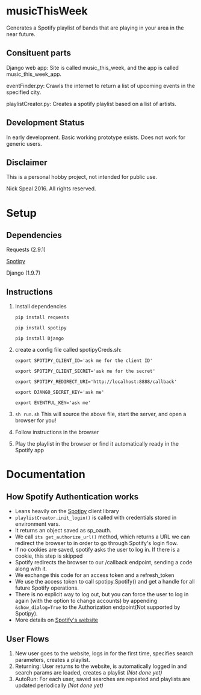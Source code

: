 # musicThisWeek

Generates a Spotify playlist of bands that are playing in your area in the near future.

## Consituent parts

Django web app: Site is called music_this_week, and the app is called music_this_week_app.

eventFinder.py: Crawls the internet to return a list of upcoming events in the specified city.

playlistCreator.py: Creates a spotify playlist based on a list of artists.

## Development Status

In early development. Basic working prototype exists. Does not work for generic users.

## Disclaimer

This is a personal hobby project, not intended for public use.

Nick Speal 2016. All rights reserved.


# Setup

## Dependencies

Requests (2.9.1)

[Spotipy](https://spotipy.readthedocs.io/en/latest/)

Django (1.9.7)

## Instructions

1. Install dependencies

	~~~~
	pip install requests

	pip install spotipy

	pip install Django
	~~~~

2. create a config file called spotipyCreds.sh:

	~~~~
	export SPOTIPY_CLIENT_ID='ask me for the client ID'

	export SPOTIPY_CLIENT_SECRET='ask me for the secret'

	export SPOTIPY_REDIRECT_URI='http://localhost:8888/callback'

	export DJANGO_SECRET_KEY='ask me'

    export EVENTFUL_KEY='ask me'
	~~~~

3. `sh run.sh` This will source the above file, start the server, and open a browser for you!

4. Follow instructions in the browser

5. Play the playlist in the browser or find it automatically ready in the Spotify app
 

# Documentation

## How Spotify Authentication works

* Leans heavily on the [Spotipy](https://spotipy.readthedocs.io/en/latest/) client library
* `playlistCreator.init_login()` is called with credentials stored in environment vars.
* It returns an object saved as sp_oauth.
* We call `its get_authorize_url()` method, which returns a URL we can redirect the browser to in order to go through Spotify's login flow.
* If no cookies are saved, spotify asks the user to log in. If there is a cookie, this step is skipped
* Spotify redirects the browser to our /callback endpoint, sending a code along with it.
* We exchange this code for an access token and a refresh_token
* We use the access token to call spotipy.Spotify() and get a handle for all future Spotify operations.
* There is no explicit way to log out, but you can force the user to log in again (with the option to change accounts) by appending `&show_dialog=True` to the Authorization endpoint(Not supported by Spotipy).
* More details on [Spotify's website](https://developer.spotify.com/web-api/authorization-guide/)

## User Flows

1. New user goes to the website, logs in for the first time, specifies search parameters, creates a playlist.
2. Returning: User returns to the website, is automatically logged in and search params are loaded, creates a playlist _(Not done yet)_
3. AutoRun: For each user, saved searches are repeated and playlists are updated periodically _(Not done yet)_


